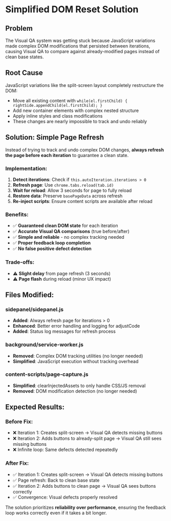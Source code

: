 # Simplified DOM Reset Solution

## Problem
The Visual QA system was getting stuck because JavaScript variations made complex DOM modifications that persisted between iterations, causing Visual QA to compare against already-modified pages instead of clean base states.

## Root Cause  
JavaScript variations like the split-screen layout completely restructure the DOM:
- Move all existing content with `while(el.firstChild) { rightSide.appendChild(el.firstChild); }`
- Add new container elements with complex nested structure
- Apply inline styles and class modifications
- These changes are nearly impossible to track and undo reliably

## Solution: Simple Page Refresh
Instead of trying to track and undo complex DOM changes, **always refresh the page before each iteration** to guarantee a clean state.

### Implementation:
1. **Detect iterations**: Check if `this.autoIteration.iterations > 0`
2. **Refresh page**: Use `chrome.tabs.reload(tab.id)` 
3. **Wait for reload**: Allow 3 seconds for page to fully reload
4. **Restore data**: Preserve `basePageData` across refresh
5. **Re-inject scripts**: Ensure content scripts are available after reload

### Benefits:
- ✅ **Guaranteed clean DOM state** for each iteration
- ✅ **Accurate Visual QA comparisons** (true before/after)
- ✅ **Simple and reliable** - no complex tracking needed
- ✅ **Proper feedback loop completion**
- ✅ **No false positive defect detection**

### Trade-offs:
- ⚠️ **Slight delay** from page refresh (3 seconds)
- ⚠️ **Page flash** during reload (minor UX impact)

## Files Modified:

### sidepanel/sidepanel.js
- **Added**: Always refresh page for iterations > 0
- **Enhanced**: Better error handling and logging for adjustCode
- **Added**: Status log messages for refresh process

### background/service-worker.js  
- **Removed**: Complex DOM tracking utilities (no longer needed)
- **Simplified**: JavaScript execution without tracking overhead

### content-scripts/page-capture.js
- **Simplified**: clearInjectedAssets to only handle CSS/JS removal
- **Removed**: DOM modification detection (no longer needed)

## Expected Results:

### Before Fix:
- ❌ Iteration 1: Creates split-screen → Visual QA detects missing buttons
- ❌ Iteration 2: Adds buttons to already-split page → Visual QA still sees missing buttons
- ❌ Infinite loop: Same defects detected repeatedly

### After Fix:
- ✅ Iteration 1: Creates split-screen → Visual QA detects missing buttons  
- ✅ Page refresh: Back to clean base state
- ✅ Iteration 2: Adds buttons to clean page → Visual QA sees buttons correctly
- ✅ Convergence: Visual defects properly resolved

The solution prioritizes **reliability over performance**, ensuring the feedback loop works correctly even if it takes a bit longer.